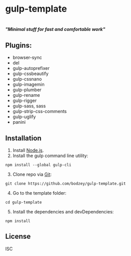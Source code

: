 # gulp-template
#
#### _"Minimal stuff for fast and comfortable work"_

## Plugins:

- browser-sync
- del
- gulp-autoprefixer
- gulp-cssbeautify
- gulp-cssnano
- gulp-imagemin
- gulp-plumber
- gulp-rename
- gulp-rigger
- gulp-sass, sass
- gulp-strip-css-comments
- gulp-uglify
- panini



## Installation

1. Install [Node.js](https://nodejs.org/).
2. Install the gulp command line utility:
```
npm install --global gulp-cli
```
3. Clone repo via [Git](https://git-scm.com/downloads/):
```
git clone https://github.com/bodzey/gulp-template.git
```
4. Go to the template folder:
```
cd gulp-template
```
5. Install the dependencies and devDependencies:
```
npm install
```

## License
ISC
